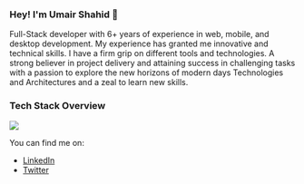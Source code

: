 ### Hey! I'm Umair Shahid  👋

Full-Stack developer with 6+ years of experience in web, mobile, and desktop development. My experience has granted me innovative and technical skills. I have a firm grip on different tools and technologies. A strong believer in project delivery and attaining success in challenging tasks with a passion to explore the new horizons of modern days Technologies and Architectures and a zeal to learn new skills.

### Tech Stack Overview
<p align="">
  <a href="https://skillicons.dev">
    <img src="https://skillicons.dev/icons?i=html,css,js,react,angular,apollo,tailwind,git,aws,azure,dotnet" />
  </a>
</p>

You can find me on: 
* [LinkedIn](https://www.linkedin.com/in/umairshahid436/)
* [Twitter](https://twitter.com/umairshahid436)
